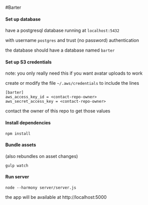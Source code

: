 #Barter

#### Set up database
have a postgresql database running at `localhost:5432`

with username `postgres` and trust (no password) authentication

the database should have a database named `barter`

#### Set up S3 credentials
note: you only really need this if you want avatar uploads to work

create or modify the file `~/.aws/credentials` to include the lines

```
[barter]
aws_access_key_id = <contact-repo-owner>
aws_secret_access_key = <contact-repo-owner>
```

contact the owner of this repo to get those values

#### Install dependencies
`npm install`

#### Bundle assets
(also rebundles on asset changes)

`gulp watch`

#### Run server
`node --harmony server/server.js`

the app will be available at http://localhost:5000
